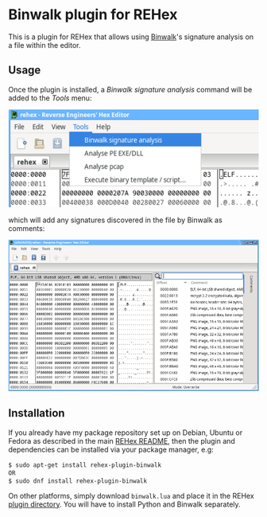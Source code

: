 # Binwalk plugin for REHex

This is a plugin for REHex that allows using [Binwalk](https://github.com/ReFirmLabs/binwalk)'s signature analysis on a file within the editor.

## Usage

Once the plugin is installed, a *Binwalk signature analysis* command will be added to the *Tools* menu:

![screenshot of menu](doc/screenshot1.png)

which will add any signatures discovered in the file by Binwalk as comments:

![screenshot of signatures](doc/screenshot2.png)

## Installation

If you already have my package repository set up on Debian, Ubuntu or Fedora as described in the main [REHex README](https://github.com/solemnwarning/rehex#installation), then the plugin and dependencies can be installed via your package manager, e.g:

    $ sudo apt-get install rehex-plugin-binwalk
    OR
    $ sudo dnf install rehex-plugin-binwalk

On other platforms, simply download `binwalk.lua` and place it in the REHex [plugin directory](https://solemnwarning.net/rehex/manual/plugins.html). You will have to install Python and Binwalk separately.
